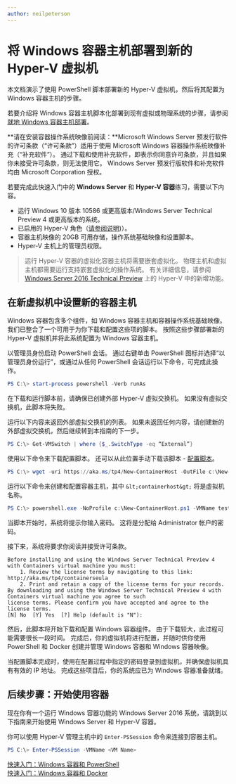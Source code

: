 ```yaml
---
author: neilpeterson
---
```


# 将 Windows 容器主机部署到新的 Hyper-V 虚拟机

本文档演示了使用 PowerShell 脚本部署新的 Hyper-V 虚拟机，然后将其配置为 Windows 容器主机的步骤。

若要介绍将 Windows 容器主机脚本化部署到现有虚拟或物理系统的步骤，请参阅[就地 Windows 容器主机部署](./inplace_setup.md)。

**请在安装容器操作系统映像前阅读：**Microsoft Windows Server 预发行软件的许可条款（“许可条款”）适用于使用 Microsoft Windows 容器操作系统映像补充（“补充软件”）。 通过下载和使用补充软件，即表示你同意许可条款，并且如果你未接受许可条款，则无法使用它。 Windows Server 预发行版软件和补充软件均由 Microsoft Corporation 授权。

若要完成此快速入门中的 **Windows Server** 和 **Hyper-V 容器**练习，需要以下内容。

* 运行 Windows 10 版本 10586 或更高版本/Windows Server Technical Preview 4 或更高版本的系统。
* 已启用的 Hyper-V 角色（[请参阅说明](https://msdn.microsoft.com/virtualization/hyperv_on_windows/quick_start/walkthrough_install#UsingPowerShell))）。
* 容器主机映像的 20GB 可用存储，操作系统基础映像和设置脚本。
* Hyper-V 主机上的管理员权限。

> 运行 Hyper-V 容器的虚拟化容器主机将需要嵌套虚拟化。 物理主机和虚拟主机都需要运行支持嵌套虚拟化的操作系统。 有关详细信息，请参阅 [Windows Server 2016 Technical Preview](https://technet.microsoft.com/library/dn765471.aspx#BKMK_nested) 上的 Hyper-V 中的新增功能。

## 在新虚拟机中设置新的容器主机

Windows 容器包含多个组件，如 Windows 容器主机和容器操作系统基础映像。 我们已整合了一个可用于为你下载和配置这些项的脚本。 按照这些步骤部署新的 Hyper-V 虚拟机并将此系统配置为 Windows 容器主机。

以管理员身份启动 PowerShell 会话。 通过右键单击 PowerShell 图标并选择“以管理员身份运行”，或通过从任何 PowerShell 会话运行以下命令，可完成此操作。

``` powershell
PS C:\> start-process powershell -Verb runAs
```

在下载和运行脚本前，请确保已创建外部 Hyper-V 虚拟交换机。 如果没有虚拟交换机，此脚本将失败。

运行以下内容来返回外部虚拟交换机的列表。 如果未返回任何内容，请创建新的外部虚拟交换机，然后继续转到本指南的下一步。

```powershell
PS C:\> Get-VMSwitch | where {$_.SwitchType -eq “External”}
```

使用以下命令来下载配置脚本。 还可以从此位置手动下载该脚本 - [配置脚本](https://aka.ms/tp4/New-ContainerHost)。

``` PowerShell
PS C:\> wget -uri https://aka.ms/tp4/New-ContainerHost -OutFile c:\New-ContainerHost.ps1
```

运行以下命令来创建和配置容器主机，其中 `&lt;containerhost&gt;` 将是虚拟机名称。

``` powershell
PS C:\> powershell.exe -NoProfile c:\New-ContainerHost.ps1 -VMName testcont -WindowsImage ServerDatacenterCore -Hyperv
```

当脚本开始时，系统将提示你输入密码。 这将是分配给 Administrator 帐户的密码。

接下来，系统将要求你阅读并接受许可条款。

```
Before installing and using the Windows Server Technical Preview 4 with Containers virtual machine you must:
    1. Review the license terms by navigating to this link: http://aka.ms/tp4/containerseula
    2. Print and retain a copy of the license terms for your records.
By downloading and using the Windows Server Technical Preview 4 with Containers virtual machine you agree to such
license terms. Please confirm you have accepted and agree to the license terms.
[N] No  [Y] Yes  [?] Help (default is "N"):
```

然后，此脚本将开始下载和配置 Windows 容器组件。 由于下载较大，此过程可能需要很长一段时间。 完成后，你的虚拟机将进行配置，并随时供你使用 PowerShell 和 Docker 创建并管理 Windows 容器和 Windows 容器映像。

当配置脚本完成时，使用在配置过程中指定的密码登录到虚拟机，并确保虚拟机具有有效的 IP 地址。 完成这些项目后，你的系统应已为 Windows 容器准备就绪。

## 后续步骤：开始使用容器

现在你有一个运行 Windows 容器功能的 Windows Server 2016 系统，请跳到以下指南来开始使用 Windows Server 和 Hyper-V 容器。

你可以使用 Hyper-V 管理主机中的 `Enter-PSSession` 命令来连接到容器主机。

```powershell
PS C:\> Enter-PSSession -VMName <VM Name>
```

[快速入门：Windows 容器和 PowerShell](./manage_powershell.md)  
[快速入门：Windows 容器和 Docker](./manage_docker.md)






<!--HONumber=Mar16_HO3-->


